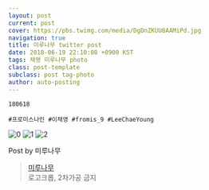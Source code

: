 ```yaml
---
layout: post
current: post
cover: https://pbs.twimg.com/media/DgDnZKUU8AAMiPd.jpg
navigation: true
title: 미루나무 twitter post
date: 2018-06-19 22:10:08 +0900 KST
tags: 채영 미루나무 photo
class: post-template
subclass: post tag-photo
author: auto-posting
---
```


```  
180618  
  
#프로미스나인 #이채영 #fromis_9 #LeeChaeYoung  

```

![0](https://pbs.twimg.com/media/DgDnZKGUwAE24Cm.jpg)
![1](https://pbs.twimg.com/media/DgDnZKdVAAEfRCb.jpg)
![2](https://pbs.twimg.com/media/DgDnZKUU8AAMiPd.jpg)

Post by 미루나무
> [미루나무](https://twitter.com/000514net)  
> 로고크롭, 2차가공 금지